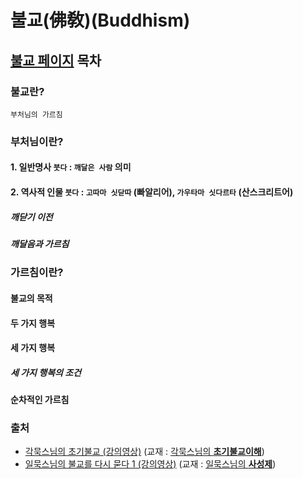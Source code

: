 # 불교(佛敎)(Buddhism)

## [불교 페이지](https://rollingdigits.github.io/buddhism/) 목차

### 불교란?

`부처님의 가르침`

### 부처님이란?

#### 1. 일반명사 `붓다` : `깨달은 사람` 의미

#### 2. 역사적 인물 `붓다` : `고따마 싯닫따` (빠알리어), `가우타마 싯다르타` (산스크리트어)

##### 깨닫기 이전

##### 깨달음과 가르침

### 가르침이란?

#### 불교의 목적

#### 두 가지 행복

#### 세 가지 행복

##### 세 가지 행복의 조건

#### 순차적인 가르침

### 출처

- [각묵스님의 초기불교 (강의영상)](https://www.youtube.com/playlist?list=PLEkCTKDH9lVhjmJr0vF6lt3T1iwIgdAV-) (교재 : [각묵스님의 **초기불교이해**](www.kyobobook.co.kr/product/detailViewKor.laf?ejkGb=KOR&mallGb=KOR&barcode=9788991743212))
- [일묵스님의 불교를 다시 묻다 1 (강의영상)](https://www.youtube.com/watch?v=yuDj6AvWrpA) (교재 : [일묵스님의 **사성제**](http://www.kyobobook.co.kr/product/detailViewKor.laf?ejkGb=KOR&mallGb=KOR&barcode=9788974797904))
